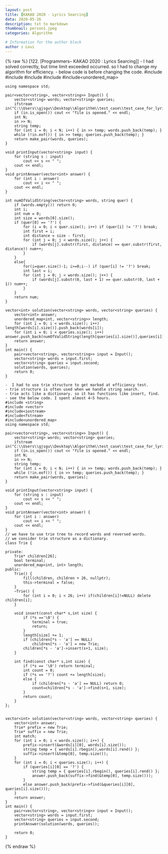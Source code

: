 ```yaml
---
layout: post
title: [KAKAO 2020 - Lyrics Searcing]
data: 2020-05-26
description: txt to markdown
thumbnail: person1.jpeg
categories: Algorithm

# Information for the author block
author : Loui
---
```


{% raw %}
	﻿[122. [Programmers– KAKAO 2020 : Lyrics Searcing]]
	- I had solved correctly, but time limit exceeded occurred. so I had to change my algorithm for efficiency.
	- below code is before changing the code.
	#include <string>
	#include <vector>
	#include<iostream>
	#include<fstream>
	#include<unordered_map>
	
	using namespace std;
	
	pair<vector<string>, vector<string>> Input() {
		vector<string> words; vector<string> queries;
		ifstream in("C:\\Users\\gjsgu\\Desktop\\Algorithm\\test_case\\test_case_for_lyrics_searching.txt");
		if (in.is_open()) cout << "file is opened." << endl;
		int N;
		in >> N;
		string temp;
		for (int i = 0; i < N; i++) { in >> temp; words.push_back(temp); }
		while (!in.eof()) { in >> temp; queries.push_back(temp); }
		return make_pair(words, queries);
	}
	
	void printInput(vector<string> input) {
		for (string s : input)
			cout << s << " ";
		cout << endl;
	}
	void printAnswer(vector<int> answer) {
		for (int i : answer)
			cout << i << " ";
		cout << endl;
	}
	
	int numOfValidString(vector<string> words, string quer) {
		if (words.empty()) return 0;
		int i;
		int num = 0;
		int size = words[0].size();
		if (quer[0] == '?') {
			for (i = 0; i < quer.size(); i++) if (quer[i] != '?') break;
			int first = i;
			int distance = size - first;
			for (int j = 0; j < words.size(); j++) {
				if (words[j].substr(first, distance) == quer.substr(first, distance)) num++;
			}
		}
		else{
			for(i=quer.size()-1; i>=0;i--) if (quer[i] != '?') break;
			int last = i;
			for (int j = 0; j < words.size(); j++) {
				if (words[j].substr(0, last + 1) == quer.substr(0, last + 1)) num++;
			}
		}
		return num;
	}
	
	vector<int> solution(vector<string> words, vector<string> queries) {
		vector<int> answer;
		unordered_map<int, vector<string>> length;
		for (int i = 0; i < words.size(); i++) length[words[i].size()].push_back(words[i]);
		for (int i = 0; i < queries.size(); i++) answer.push_back(numOfValidString(length[queries[i].size()],queries[i]));
		return answer;
	}
	int main() {
		pair<vector<string>, vector<string>> input = Input();
		vector<string> words = input.first;
		vector<string> queries = input.second;
		solution(words, queries);
		return 0;
	}
	
	-  I had to use trie structure to get marked at efficiency test.
	- trie structure is often used when we handle string search.
	- trie acts like a dictionary. so it has functions like insert, find.
	- see the below code. I spent almost 4~5 hours.
	#include <string>
	#include <vector>
	#include<iostream>
	#include<fstream>
	#include<unordered_map>
	using namespace std;
	
	pair<vector<string>, vector<string>> Input() {
		vector<string> words; vector<string> queries;
		ifstream in("C:\\Users\\gjsgu\\Desktop\\Algorithm\\test_case\\test_case_for_lyrics_searching.txt");
		if (in.is_open()) cout << "file is opened." << endl;
		int N;
		in >> N; 
		string temp;
		for (int i = 0; i < N; i++) { in >> temp; words.push_back(temp); }
		while (!in.eof()) { in >> temp; queries.push_back(temp); }
		return make_pair(words, queries);
	}
	
	void printInput(vector<string> input) {
		for (string s : input)
			cout << s << " ";
		cout << endl;
	}
	void printAnswer(vector<int> answer) {
		for (int i : answer)
			cout << i << " ";
		cout << endl;
	}
	// we have to use trie tree to record words and reversed words.
	// we consider trie structure as a dictionary.
	class Trie {
	
	private:
		Trie* children[26];
		bool terminal;
		unordered_map<int, int> length;
	public:
		Trie() {
			fill(children, children + 26, nullptr);
			this->terminal = false;
		}
		~Trie() {
			for (int i = 0; i < 26; i++) if(children[i]!=NULL) delete children[i];
		}
	
		void insert(const char* s,int size) {
			if (*s =='\0') {
				terminal = true;
				return;
			}
			length[size] += 1;
			if (children[*s - 'a'] == NULL)
				children[*s - 'a'] = new Trie;
			children[*s - 'a']->insert(s+1, size);
		}
	
		int find(const char* s,int size) {
			if (*s == '\0') return terminal;
			int count = 0;
			if (*s == '?') count += length[size];
			else {
				if (children[*s - 'a'] == NULL) return 0;
				count=children[*s - 'a']->find(s+1, size);
			}
			return count;
		}
	};
	
	
	vector<int> solution(vector<string> words, vector<string> queries) {
		vector<int> answer;
		Trie* prefix = new Trie;
		Trie* suffix = new Trie;
		int match;
		for (int i = 0; i < words.size(); i++) {
			prefix->insert(&words[i][0], words[i].size());
			string temp = { words[i].rbegin(),words[i].rend() };
			suffix->insert(&temp[0], temp.size());
		}
		for (int i = 0; i < queries.size(); i++) {
			if (queries[i][0] == '?') {
				string temp = { queries[i].rbegin(), queries[i].rend() };
				answer.push_back(suffix->find(&temp[0], temp.size()));
			}
			else answer.push_back(prefix->find(&queries[i][0], queries[i].size()));
		}
		return answer;
	}
	int main() {
		pair<vector<string>, vector<string>> input = Input();
		vector<string> words = input.first;
		vector<string> queries = input.second;
		printAnswer(solution(words, queries));
		
		return 0;
	}
	
	
{% endraw %}
